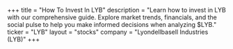 +++
title = "How To Invest In LYB"
description = "Learn how to invest in LYB with our comprehensive guide. Explore market trends, financials, and the social pulse to help you make informed decisions when analyzing $LYB."
ticker = "LYB"
layout = "stocks"
company = "Lyondellbasell Industries (LYB)"
+++

